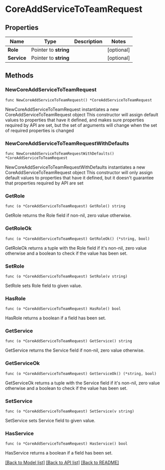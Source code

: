# CoreAddServiceToTeamRequest

## Properties

Name | Type | Description | Notes
------------ | ------------- | ------------- | -------------
**Role** | Pointer to **string** |  | [optional] 
**Service** | Pointer to **string** |  | [optional] 

## Methods

### NewCoreAddServiceToTeamRequest

`func NewCoreAddServiceToTeamRequest() *CoreAddServiceToTeamRequest`

NewCoreAddServiceToTeamRequest instantiates a new CoreAddServiceToTeamRequest object
This constructor will assign default values to properties that have it defined,
and makes sure properties required by API are set, but the set of arguments
will change when the set of required properties is changed

### NewCoreAddServiceToTeamRequestWithDefaults

`func NewCoreAddServiceToTeamRequestWithDefaults() *CoreAddServiceToTeamRequest`

NewCoreAddServiceToTeamRequestWithDefaults instantiates a new CoreAddServiceToTeamRequest object
This constructor will only assign default values to properties that have it defined,
but it doesn't guarantee that properties required by API are set

### GetRole

`func (o *CoreAddServiceToTeamRequest) GetRole() string`

GetRole returns the Role field if non-nil, zero value otherwise.

### GetRoleOk

`func (o *CoreAddServiceToTeamRequest) GetRoleOk() (*string, bool)`

GetRoleOk returns a tuple with the Role field if it's non-nil, zero value otherwise
and a boolean to check if the value has been set.

### SetRole

`func (o *CoreAddServiceToTeamRequest) SetRole(v string)`

SetRole sets Role field to given value.

### HasRole

`func (o *CoreAddServiceToTeamRequest) HasRole() bool`

HasRole returns a boolean if a field has been set.

### GetService

`func (o *CoreAddServiceToTeamRequest) GetService() string`

GetService returns the Service field if non-nil, zero value otherwise.

### GetServiceOk

`func (o *CoreAddServiceToTeamRequest) GetServiceOk() (*string, bool)`

GetServiceOk returns a tuple with the Service field if it's non-nil, zero value otherwise
and a boolean to check if the value has been set.

### SetService

`func (o *CoreAddServiceToTeamRequest) SetService(v string)`

SetService sets Service field to given value.

### HasService

`func (o *CoreAddServiceToTeamRequest) HasService() bool`

HasService returns a boolean if a field has been set.


[[Back to Model list]](../README.md#documentation-for-models) [[Back to API list]](../README.md#documentation-for-api-endpoints) [[Back to README]](../README.md)


